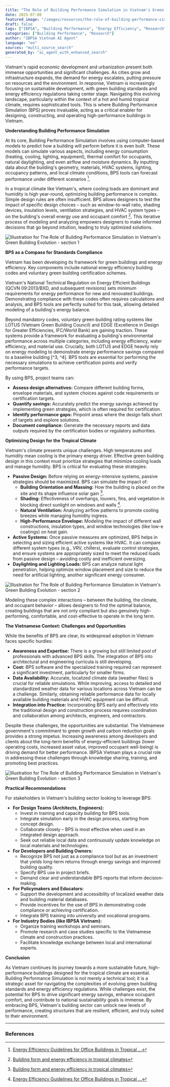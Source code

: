 ```yaml
---
title: "The Role of Building Performance Simulation in Vietnam's Green Building Evolution"
date: 2025-07-08
featured_image: "/images/resources/the-role-of-building-performance-simulation-in-vietnams-green-building-evolution.jpg"
draft: false
tags: ["IBPSA", "Building Performance", "Energy Efficiency", "Research", "Vietnam", "Automated Content"]
categories: ["Building Performance", "Research"]
author: "IBPSA Vietnam AI Agent"
language: "en"
sources: "multi_source_search"
generated_by: "ai_agent_with_enhanced_search"
---
```

Vietnam's rapid economic development and urbanization present both immense opportunities and significant challenges. As cities grow and infrastructure expands, the demand for energy escalates, putting pressure on resources and the environment. In response, Vietnam is increasingly focusing on sustainable development, with green building standards and energy efficiency regulations taking center stage. Navigating this evolving landscape, particularly within the context of a hot and humid tropical climate, requires sophisticated tools. This is where Building Performance Simulation (BPS) proves invaluable, acting as a critical enabler for designing, constructing, and operating high-performance buildings in Vietnam.

**Understanding Building Performance Simulation**

At its core, Building Performance Simulation involves using computer-based models to predict how a building will perform before it is even built. These models can simulate various aspects, including energy consumption (heating, cooling, lighting, equipment), thermal comfort for occupants, natural daylighting, and even airflow and moisture dynamics. By inputting data about the building's geometry, materials, HVAC systems, lighting, occupancy patterns, and local climate conditions, BPS tools can forecast performance under different scenarios [^1].

In a tropical climate like Vietnam's, where cooling loads are dominant and humidity is high year-round, optimizing building performance is complex. Simple design rules are often insufficient. BPS allows designers to test the impact of specific design choices – such as window-to-wall ratio, shading devices, insulation levels, ventilation strategies, and HVAC system types – on the building's overall energy use and occupant comfort [^2]. This iterative process of modeling and analyzing empowers designers to make informed decisions that go beyond intuition, leading to truly optimized solutions.



![Illustration for The Role of Building Performance Simulation in Vietnam's Green Building Evolution - section 1](/images/resources/in-article-1-the-role-of-building-performance-simulation-in-vietnams-green-building-evolution.jpg)



**BPS as a Compass for Standards Compliance**

Vietnam has been developing its framework for green buildings and energy efficiency. Key components include national energy efficiency building codes and voluntary green building certification schemes.

Vietnam's National Technical Regulation on Energy Efficient Buildings (QCVN 09:2013/BXD, and subsequent revisions) sets minimum requirements for energy performance for new and renovated buildings. Demonstrating compliance with these codes often requires calculations and analysis, and BPS tools are perfectly suited for this task, allowing detailed modeling of a building's energy balance.

Beyond mandatory codes, voluntary green building rating systems like LOTUS (Vietnam Green Building Council) and EDGE (Excellence in Design for Greater Efficiencies, IFC/World Bank) are gaining traction. These systems provide a framework for evaluating a building's environmental performance across multiple categories, including energy efficiency, water efficiency, and material use. Crucially, both LOTUS and EDGE heavily rely on energy modeling to demonstrate energy performance savings compared to a baseline building [^3, ^4]. BPS tools are essential for performing the necessary simulations to achieve certification points and verify performance targets.

By using BPS, project teams can:
*   **Assess design alternatives:** Compare different building forms, envelope materials, and system choices against code requirements or certification targets.
*   **Quantify savings:** Accurately predict the energy savings achieved by implementing green strategies, which is often required for certification.
*   **Identify performance gaps:** Pinpoint areas where the design falls short of targets and explore solutions.
*   **Document compliance:** Generate the necessary reports and data outputs required by the certification bodies or regulatory authorities.

**Optimizing Design for the Tropical Climate**

Vietnam's climate presents unique challenges. High temperatures and humidity mean cooling is the primary energy driver. Effective green building design in this context must prioritize strategies that minimize cooling loads and manage humidity. BPS is critical for evaluating these strategies:

*   **Passive Design:** Before relying on energy-intensive systems, passive strategies should be maximized. BPS can simulate the impact of:
    *   **Building Orientation and Massing:** How the building is placed on the site and its shape influence solar gain [^2].
    *   **Shading:** Effectiveness of overhangs, louvers, fins, and vegetation in blocking direct sunlight on windows and walls [^1].
    *   **Natural Ventilation:** Analyzing airflow patterns to promote cooling breezes while managing humidity ingress.
    *   **High-Performance Envelope:** Modeling the impact of different wall constructions, insulation types, and window technologies (like low-e coatings) on heat gain.
*   **Active Systems:** Once passive measures are optimized, BPS helps in selecting and sizing efficient active systems like HVAC. It can compare different system types (e.g., VRV, chillers), evaluate control strategies, and ensure systems are appropriately sized to meet the reduced loads from passive design – avoiding costly and inefficient oversizing.
*   **Daylighting and Lighting Loads:** BPS can analyze natural light penetration, helping optimize window placement and size to reduce the need for artificial lighting, another significant energy consumer.



![Illustration for The Role of Building Performance Simulation in Vietnam's Green Building Evolution - section 2](/images/resources/in-article-2-the-role-of-building-performance-simulation-in-vietnams-green-building-evolution.jpg)



Modeling these complex interactions – between the building, the climate, and occupant behavior – allows designers to find the optimal balance, creating buildings that are not only compliant but also genuinely high-performing, comfortable, and cost-effective to operate in the long term.

**The Vietnamese Context: Challenges and Opportunities**

While the benefits of BPS are clear, its widespread adoption in Vietnam faces specific hurdles:

*   **Awareness and Expertise:** There is a growing but still limited pool of professionals with advanced BPS skills. The integration of BPS into architectural and engineering curricula is still developing.
*   **Cost:** BPS software and the specialized training required can represent a significant investment, particularly for smaller firms.
*   **Data Availability:** Accurate, localized climate data (weather files) is crucial for reliable simulations. While improving, access to detailed and standardized weather data for various locations across Vietnam can be a challenge. Similarly, obtaining reliable performance data for locally available building materials and HVAC equipment can be difficult.
*   **Integration into Practice:** Incorporating BPS early and effectively into the traditional design and construction process requires coordination and collaboration among architects, engineers, and contractors.

Despite these challenges, the opportunities are substantial. The Vietnamese government's commitment to green growth and carbon reduction goals provides a strong impetus. Increasing awareness among developers and clients about the long-term benefits of energy-efficient buildings (lower operating costs, increased asset value, improved occupant well-being) is driving demand for better performance. IBPSA Vietnam plays a crucial role in addressing these challenges through knowledge sharing, training, and promoting best practices.



![Illustration for The Role of Building Performance Simulation in Vietnam's Green Building Evolution - section 3](/images/resources/in-article-3-the-role-of-building-performance-simulation-in-vietnams-green-building-evolution.jpg)



**Practical Recommendations**

For stakeholders in Vietnam's building sector looking to leverage BPS:

*   **For Design Teams (Architects, Engineers):**
    *   Invest in training and capacity building for BPS tools.
    *   Integrate simulation early in the design process, starting from concept design.
    *   Collaborate closely – BPS is most effective when used in an integrated design approach.
    *   Seek out reliable local data and continuously update knowledge on local materials and technologies.
*   **For Developers and Building Owners:**
    *   Recognize BPS not just as a compliance tool but as an investment that yields long-term returns through energy savings and improved building quality.
    *   Specify BPS use in project briefs.
    *   Demand clear and understandable BPS reports that inform decision-making.
*   **For Policymakers and Educators:**
    *   Support the development and accessibility of localized weather data and building material databases.
    *   Provide incentives for the use of BPS in demonstrating code compliance or achieving certification.
    *   Integrate BPS training into university and vocational programs.
*   **For Industry Bodies (like IBPSA Vietnam):**
    *   Organize training workshops and seminars.
    *   Promote research and case studies specific to the Vietnamese climate and construction practices.
    *   Facilitate knowledge exchange between local and international experts.

**Conclusion**

As Vietnam continues its journey towards a more sustainable future, high-performance buildings designed for the tropical climate are essential. Building Performance Simulation is not merely a technical tool; it is a strategic asset for navigating the complexities of evolving green building standards and energy efficiency regulations. While challenges exist, the potential for BPS to drive significant energy savings, enhance occupant comfort, and contribute to national sustainability goals is immense. By embracing BPS, Vietnam's building sector can unlock new levels of performance, creating structures that are resilient, efficient, and truly suited to their environment.

---

### References

[^1]: [Energy Efficiency Guidelines for Office Buildings in Tropical ...](https://oas.org/en/sedi/dsd/energy/doc/8a._energy_efficiency_guidelines_for_office_buildings.pdf)
[^2]: [Building form and energy efficiency in tropical climates](https://redalyc.org/journal/1931/193165650013/html)